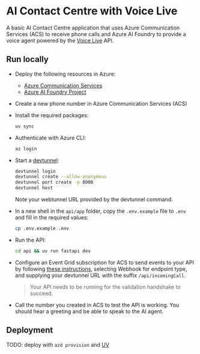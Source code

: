 # AI Contact Centre with Voice Live

A basic AI Contact Centre application that uses Azure Communication Services (ACS) to receive phone calls and Azure AI Foundry to provide a voice agent powered by the [Voice Live](https://learn.microsoft.com/en-us/azure/ai-services/speech-service/voice-live) API.

## Run locally

- Deploy the following resources in Azure:

  - [Azure Communication Services](https://learn.microsoft.com/en-us/azure/communication-services/quickstarts/voice-quickstart-portal)
  - [Azure AI Foundry Project](https://learn.microsoft.com/en-us/azure/ai-foundry/quickstart)

- Create a new phone number in Azure Communication Services (ACS)

- Install the required packages:

  ```bash
  uv sync
  ```

- Authenticate with Azure CLI:

  ```bash
  az login
  ```

- Start a [devtunnel](https://learn.microsoft.com/en-us/azure/developer/dev-tunnels/overview):

  ```bash
  devtunnel login
  devtunnel create --allow-anonymous
  devtunnel port create -p 8000
  devtunnel host
  ```

  Note your webtunnel URL provided by the devtunnel command.

- In a new shell in the `api/app` folder, copy the `.env.example` file to `.env` and fill in the required values:

  ```bash
  cp .env.example .env
  ```

- Run the API:

  ```bash
  cd api && uv run fastapi dev
  ```

- Configure an Event Grid subscription for ACS to send events to your API by following [these instructions](https://learn.microsoft.com/en-us/azure/communication-services/concepts/call-automation/incoming-call-notification), selecting Webhook for endpoint type, and supplying your devtunnel URL with the suffix `/api/incomingCall`.
  > Your API needs to be running for the validation handshake to succeed.

- Call the number you created in ACS to test the API is working. You should hear a greeting and be able to speak to the AI agent.

## Deployment

TODO: deploy with `azd provision` and [UV](https://docs.astral.sh/uv/guides/integration/fastapi/#deployment)
